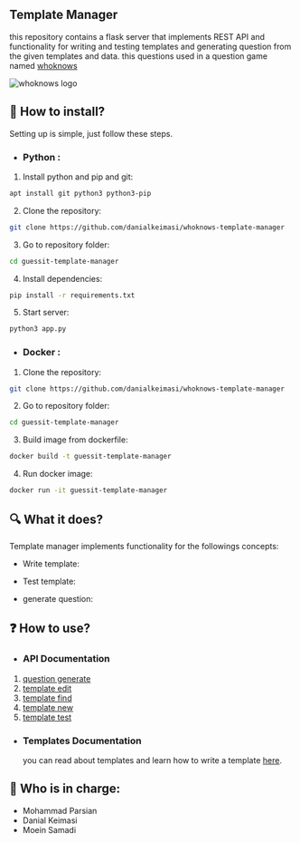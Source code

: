 ## Template Manager
this repository contains a flask server that implements REST API and functionality for writing and testing templates and generating question from the given templates and data. this questions used in a question game named [whoknows](http://whoknows.ir)

![whoknows logo](http://s8.picofile.com/file/8361648192/logo_5_3.png)

## :minidisc: How to install?
Setting up is simple, just follow these steps.

- ### Python :

1. Install python and pip and git:
```sh
apt install git python3 python3-pip
```

2. Clone the repository:
```sh
git clone https://github.com/danialkeimasi/whoknows-template-manager
```

3. Go to repository folder:
```sh
cd guessit-template-manager
```

4. Install dependencies:
```sh
pip install -r requirements.txt
```

5. Start server:
```sh
python3 app.py
```

- ### Docker :

1. Clone the repository:
```sh
git clone https://github.com/danialkeimasi/whoknows-template-manager
```

2. Go to repository folder:
```sh
cd guessit-template-manager
```

3. Build image from dockerfile:
```sh
docker build -t guessit-template-manager
```

4. Run docker image:
```sh
docker run -it guessit-template-manager
```

## :mag: What it does?
Template manager implements functionality for the followings concepts:

- Write template:

- Test template:

- generate question:


## :question: How to use?
- ### API Documentation

1. [question generate](api/documents/question_generate.md)
2. [template edit](api/documents/template_edit.md)
3. [template find](api/documents/template_find.md)
4. [template new](api/documents/template_new.md)
5. [template test](api/documents/template_test.md)
  
- ### Templates Documentation
    you can read about templates and learn how to write a template [here](templates/).

## :bust_in_silhouette: Who is in charge: 
- Mohammad Parsian
- Danial Keimasi
- Moein Samadi
